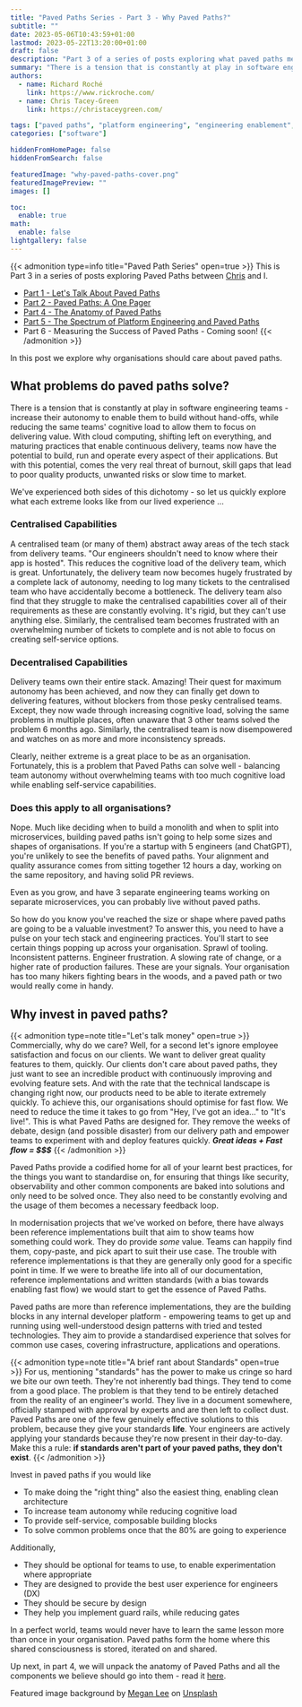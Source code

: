 ```yaml
---
title: "Paved Paths Series - Part 3 - Why Paved Paths?"
subtitle: ""
date: 2023-05-06T10:43:59+01:00
lastmod: 2023-05-22T13:20:00+01:00
draft: false
description: "Part 3 of a series of posts exploring what paved paths mean in software engineering. This post explores why organisations should care about paved paths."
summary: "There is a tension that is constantly at play in software engineering teams - increase their autonomy to enable them to build without hand-offs, while reducing the same teams' cognitive load to allow them to focus on delivering value. With cloud computing, shifting left on everything, and maturing practices that enable continuous delivery, teams now have the potential to build, run and operate every aspect of their applications. But with this potential, comes the very real threat of burnout, skill gaps that lead to poor quality products, unwanted risks or slow time to market."
authors:
  - name: Richard Roché
    link: https://www.rickroche.com/
  - name: Chris Tacey-Green
    link: https://christaceygreen.com/

tags: ["paved paths", "platform engineering", "engineering enablement", "paved paths series"]
categories: ["software"]

hiddenFromHomePage: false
hiddenFromSearch: false

featuredImage: "why-paved-paths-cover.png"
featuredImagePreview: ""
images: []

toc:
  enable: true
math:
  enable: false
lightgallery: false
---
```


{{< admonition type=info title="Paved Path Series" open=true >}}
This is Part 3 in a series of posts exploring Paved Paths between [Chris](https://christaceygreen.com/) and I.

- [Part 1 - Let's Talk About Paved Paths](https://www.rickroche.com/2023/04/paved-paths-series-part-1-lets-talk-about-paved-paths/)
- [Part 2 - Paved Paths: A One Pager](https://christaceygreen.com/blog/paved-paths-series-part-2-a-one-pager)
- [Part 4 - The Anatomy of Paved Paths](https://christaceygreen.com/blog/paved-paths-series-part-4-the-anatomy-of-paved-paths)
- [Part 5 - The Spectrum of Platform Engineering and Paved Paths](/2023/06/paved-paths-series-part-5-the-spectrum/)
- Part 6 - Measuring the Success of Paved Paths - Coming soon!
  {{< /admonition >}}

In this post we explore why organisations should care about paved paths.

## What problems do paved paths solve?

There is a tension that is constantly at play in software engineering teams - increase their autonomy to enable them to build without hand-offs, while reducing the same teams' cognitive load to allow them to focus on delivering value. With cloud computing, shifting left on everything, and maturing practices that enable continuous delivery, teams now have the potential to build, run and operate every aspect of their applications. But with this potential, comes the very real threat of burnout, skill gaps that lead to poor quality products, unwanted risks or slow time to market.

We've experienced both sides of this dichotomy - so let us quickly explore what each extreme looks like from our lived experience ...

### Centralised Capabilities

A centralised team (or many of them) abstract away areas of the tech stack from delivery teams. "Our engineers shouldn't need to know where their app is hosted". This reduces the cognitive load of the delivery team, which is great. Unfortunately, the delivery team now becomes hugely frustrated by a complete lack of autonomy, needing to log many tickets to the centralised team who have accidentally become a bottleneck. The delivery team also find that they struggle to make the centralised capabilities cover all of their requirements as these are constantly evolving. It's rigid, but they can't use anything else. Similarly, the centralised team becomes frustrated with an overwhelming number of tickets to complete and is not able to focus on creating self-service options.

### Decentralised Capabilities

Delivery teams own their entire stack. Amazing! Their quest for maximum autonomy has been achieved, and now they can finally get down to delivering features, without blockers from those pesky centralised teams. Except, they now wade through increasing cognitive load, solving the same problems in multiple places, often unaware that 3 other teams solved the problem 6 months ago. Similarly, the centralised team is now disempowered and watches on as more and more inconsistency spreads.

Clearly, neither extreme is a great place to be as an organisation. Fortunately, this is a problem that Paved Paths can solve well - balancing team autonomy without overwhelming teams with too much cognitive load while enabling self-service capabilities.

### Does this apply to all organisations?

Nope. Much like deciding when to build a monolith and when to split into microservices, building paved paths isn't going to help some sizes and shapes of organisations. If you're a startup with 5 engineers (and ChatGPT), you're unlikely to see the benefits of paved paths. Your alignment and quality assurance comes from sitting together 12 hours a day, working on the same repository, and having solid PR reviews.

Even as you grow, and have 3 separate engineering teams working on separate microservices, you can probably live without paved paths.

So how do you know you've reached the size or shape where paved paths are going to be a valuable investment? To answer this, you need to have a pulse on your tech stack and engineering practices. You'll start to see certain things popping up across your organisation. Sprawl of tooling. Inconsistent patterns. Engineer frustration. A slowing rate of change, or a higher rate of production failures. These are your signals. Your organisation has too many hikers fighting bears in the woods, and a paved path or two would really come in handy.

## Why invest in paved paths?

{{< admonition type=note title="Let's talk money" open=true >}}
Commercially, why do we care? Well, for a second let's ignore employee satisfaction and focus on our clients. We want to deliver great quality features to them, quickly. Our clients don't care about paved paths, they just want to see an incredible product with continuously improving and evolving feature sets. And with the rate that the technical landscape is changing right now, our products need to be able to iterate extremely quickly. To achieve this, our organisations should optimise for fast flow. We need to reduce the time it takes to go from "Hey, I've got an idea..." to "It's live!". This is what Paved Paths are designed for. They remove the weeks of debate, design (and possible disaster) from our delivery path and empower teams to experiment with and deploy features quickly.
**_Great ideas + Fast flow = $$$_**
{{< /admonition >}}

Paved Paths provide a codified home for all of your learnt best practices, for the things you want to standardise on, for ensuring that things like security, observability and other common components are baked into solutions and only need to be solved once. They also need to be constantly evolving and the usage of them becomes a necessary feedback loop.

In modernisation projects that we've worked on before, there have always been reference implementations built that aim to show teams how something could work. They do provide _some_ value. Teams can happily find them, copy-paste, and pick apart to suit their use case. The trouble with reference implementations is that they are generally only good for a specific point in time. If we were to breathe life into all of our documentation, reference implementations and written standards (with a bias towards enabling fast flow) we would start to get the essence of Paved Paths.

Paved paths are more than reference implementations, they are the building blocks in any internal developer platform - empowering teams to get up and running using well-understood design patterns with tried and tested technologies. They aim to provide a standardised experience that solves for common use cases, covering infrastructure, applications and operations.

{{< admonition type=note title="A brief rant about Standards" open=true >}}
For us, mentioning "standards" has the power to make us cringe so hard we bite our own teeth. They're not inherently bad things. They tend to come from a good place. The problem is that they tend to be entirely detached from the reality of an engineer's world. They live in a document somewhere, officially stamped with approval by experts and are then left to collect dust. Paved Paths are one of the few genuinely effective solutions to this problem, because they give your standards **life**. Your engineers are actively applying your standards because they're now present in their day-to-day.
Make this a rule: **if standards aren't part of your paved paths, they don't exist**.
{{< /admonition >}}

Invest in paved paths if you would like

- To make doing the "right thing" also the easiest thing, enabling clean architecture
- To increase team autonomy while reducing cognitive load
- To provide self-service, composable building blocks
- To solve common problems once that the 80% are going to experience

Additionally,

- They should be optional for teams to use, to enable experimentation where appropriate
- They are designed to provide the best user experience for engineers (DX)
- They should be secure by design
- They help you implement guard rails, while reducing gates

In a perfect world, teams would never have to learn the same lesson more than once in your organisation. Paved paths form the home where this shared consciousness is stored, iterated on and shared.

Up next, in part 4, we will unpack the anatomy of Paved Paths and all the components we believe should go into them - read it [here](https://christaceygreen.com/blog/paved-paths-series-part-4-the-anatomy-of-paved-paths).

Featured image background by [Megan Lee](https://unsplash.com/pt-br/@meganlee007?utm_source=unsplash&utm_medium=referral&utm_content=creditCopyText) on [Unsplash](https://unsplash.com/photos/EsNA2bhBZ-8?utm_source=unsplash&utm_medium=referral&utm_content=creditCopyText)
